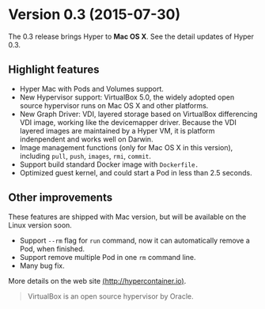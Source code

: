 # Version 0.3 (2015-07-30)

The 0.3 release brings Hyper to **Mac OS X**. See the detail updates of Hyper 0.3.

## Highlight features

- Hyper Mac with Pods and Volumes support.
- New Hypervisor support: VirtualBox 5.0, the widely adopted open source hypervisor runs on Mac OS X and other platforms.
- New Graph Driver: VDI, layered storage based on VirtualBox differencing VDI image, working like the devicemapper driver. Because the VDI layered images are maintained by a Hyper VM, it is platform indenpendent and works well on Darwin.
- Image management functions (only for Mac OS X in this version), including `pull`, `push`, `images`, `rmi`, `commit`.
- Support build standard Docker image with `Dockerfile.`
- Optimized guest kernel, and could start a Pod in less than 2.5 seconds.

## Other improvements

These features are shipped with Mac version, but will be available on the Linux version soon.

- Support `--rm` flag for `run` command, now it can automatically remove a Pod, when finished.
- Support remove multiple Pod in one `rm` command line.
- Many bug fix.

More details on the web site [(http://hypercontainer.io)](http://hypercontainer.io/).

> VirtualBox is an open source hypervisor by Oracle.
